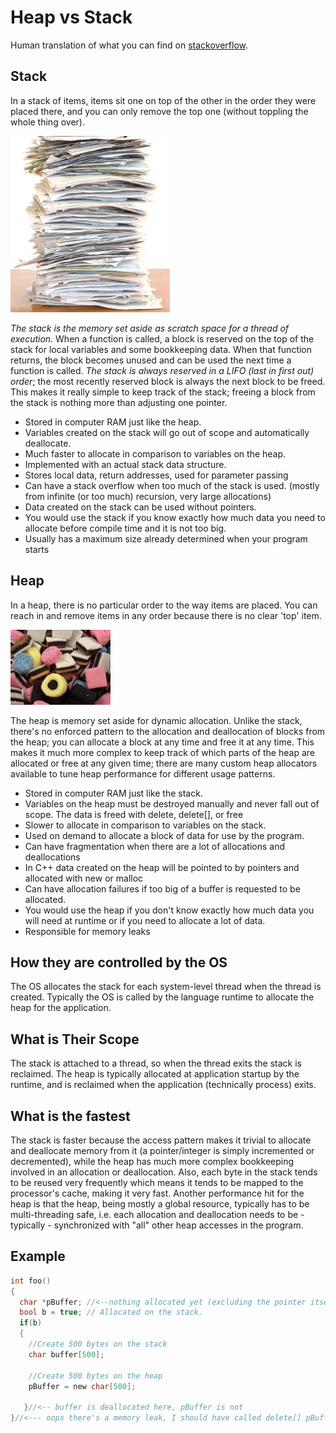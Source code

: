 # Heap vs Stack

Human translation of what you can find on [stackoverflow](http://stackoverflow.com/questions/79923/what-and-where-are-the-stack-and-heap#79936).

## Stack

In a stack of items, items sit one on top of the other in the order they were placed there, and you can only remove the top one (without toppling the whole thing over).

![alt text](stack.jpg)

*The stack is the memory set aside as scratch space for a thread of execution.* When a function is called, a block is reserved on the top of the stack for local variables and some bookkeeping data. When that function returns, the block becomes unused and can be used the next time a function is called. *The stack is always reserved in a LIFO (last in first out) order*; the most recently reserved block is always the next block to be freed. This makes it really simple to keep track of the stack; freeing a block from the stack is nothing more than adjusting one pointer.

 - Stored in computer RAM just like the heap.
 - Variables created on the stack will go out of scope and automatically deallocate.
 - Much faster to allocate in comparison to variables on the heap.
 - Implemented with an actual stack data structure.
 - Stores local data, return addresses, used for parameter passing
 - Can have a stack overflow when too much of the stack is used. (mostly from infinite (or too much) recursion, very large allocations)
 - Data created on the stack can be used without pointers.
 - You would use the stack if you know exactly how much data you need to allocate before compile time and it is not too big.
 - Usually has a maximum size already determined when your program starts

## Heap

In a heap, there is no particular order to the way items are placed. You can reach in and remove items in any order because there is no clear 'top' item.

![alt text](heap.jpg)

The heap is memory set aside for dynamic allocation. Unlike the stack, there's no enforced pattern to the allocation and deallocation of blocks from the heap; you can allocate a block at any time and free it at any time. This makes it much more complex to keep track of which parts of the heap are allocated or free at any given time; there are many custom heap allocators available to tune heap performance for different usage patterns.

 - Stored in computer RAM just like the stack.
 - Variables on the heap must be destroyed manually and never fall out of scope. The data is freed with delete, delete[], or free
 - Slower to allocate in comparison to variables on the stack.
 - Used on demand to allocate a block of data for use by the program.
 - Can have fragmentation when there are a lot of allocations and deallocations
 - In C++ data created on the heap will be pointed to by pointers and allocated with new or malloc
 - Can have allocation failures if too big of a buffer is requested to be allocated.
 - You would use the heap if you don't know exactly how much data you will need at runtime or if you need to allocate a lot of data.
 - Responsible for memory leaks

## How they are controlled by the OS

The OS allocates the stack for each system-level thread when the thread is created. Typically the OS is called by the language runtime to allocate the heap for the application.

## What is Their Scope

The stack is attached to a thread, so when the thread exits the stack is reclaimed. The heap is typically allocated at application startup by the runtime, and is reclaimed when the application (technically process) exits.

## What is the fastest

The stack is faster because the access pattern makes it trivial to allocate and deallocate memory from it (a pointer/integer is simply incremented or decremented), while the heap has much more complex bookkeeping involved in an allocation or deallocation. Also, each byte in the stack tends to be reused very frequently which means it tends to be mapped to the processor's cache, making it very fast. Another performance hit for the heap is that the heap, being mostly a global resource, typically has to be multi-threading safe, i.e. each allocation and deallocation needs to be - typically - synchronized with "all" other heap accesses in the program.

## Example

```c
int foo()
{
  char *pBuffer; //<--nothing allocated yet (excluding the pointer itself, which is allocated here on the stack).
  bool b = true; // Allocated on the stack.
  if(b)
  {
    //Create 500 bytes on the stack
    char buffer[500];

    //Create 500 bytes on the heap
    pBuffer = new char[500];

   }//<-- buffer is deallocated here, pBuffer is not
}//<--- oops there's a memory leak, I should have called delete[] pBuffer;
```



